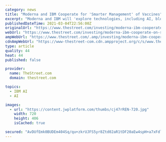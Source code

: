 ```yaml
---
category: news
title: "Moderna and IBM Cooperate for 'Smarter Management' of Vaccines"
excerpt: "Moderna and IBM will 'explore technologies, including AI, blockchain and hybrid cloud' to improve vaccine management."
publishedDateTime: 2021-03-04T22:56:00Z
originalUrl: "https://www.thestreet.com/investing/moderna-ibm-cooperate-on-smarter-management-of-vaccines"
webUrl: "https://www.thestreet.com/investing/moderna-ibm-cooperate-on-smarter-management-of-vaccines"
ampWebUrl: "https://www.thestreet.com/.amp/investing/moderna-ibm-cooperate-on-smarter-management-of-vaccines"
cdnAmpWebUrl: "https://www-thestreet-com.cdn.ampproject.org/c/s/www.thestreet.com/.amp/investing/moderna-ibm-cooperate-on-smarter-management-of-vaccines"
type: article
quality: 44
heat: 44
published: false

provider:
  name: TheStreet.com
  domain: thestreet.com

topics:
  - IBM AI
  - AI

images:
  - url: "https://content.jwplatform.com/thumbs/cj47rREN-720.jpg"
    width: 720
    height: 406
    isCached: true

secured: "AvDUfEmk0BUDEm404Sq/qu+zkrUJFS5yr8Ztd02aR1tDF20aEw4spH+a7xFdlcryk2+IOJQ0FzzmXUeQZIyQbNnt1iu+giPk1BNIGOb3rurxnLLw+oLqeoAwFset01zb6FfttYiQR1RoRZrVnuFBslB5ovzSBewEv2Wve8/FXGTRCxi1Qns/tTaRMCc8csAyL8iT5OrbzZaFO8LddGJ+JzNPgtUd315dZZ/Tp9+OZSq5qsHefwbWCUIV7pM1szF2SsTUdyAK1DLgr9QMKU2gmCcq9aoG7yvouTLfG+matG5Dohogx1tLM3gJi+ME2bSKIIUzsymFtDahZ97sKO4gxhFT1WwJzEhJ1uacUJbocT4=;pwrfpNn+oZRpZX8vc1MYAg=="
---
```


